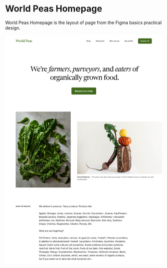 # World Peas Homepage 

World Peas Homepage is the layout of page from the Figma basics practical design. 

![homepage layout example](https://github.com/fluffur/world-peas/blob/master/Homepage.png?raw=true)